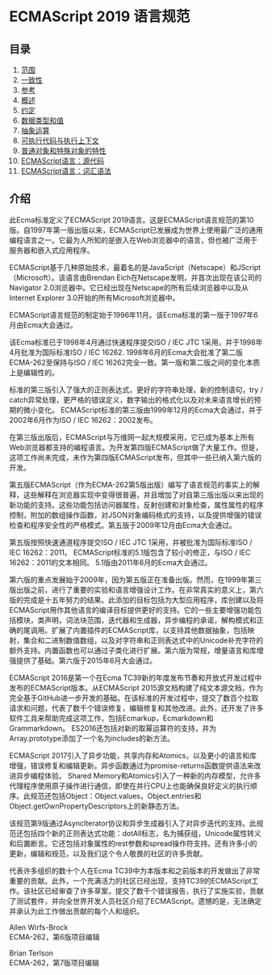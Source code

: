 # ECMAScript 2019 语言规范

## 目录

1. [范围](1.Scope.md)
2. [一致性](2.Conformance.md)
3. [参考](3.Normative_References.md)
4. [概述](4.Overview.md)
5. [约定](5.Notational_Conventions.md)
6. [数据类型和值](6.Data_Types_Values.md)
7. [抽象运算](7.Abstract_Operations.md)
8. [可执行代码与执行上下文](8.Executable_Code_And_Execution_Contexts.md)
9. [普通对象和特殊对象的特性](9.Ordinary_And_Exotic_Objects_Behaviours.md)
10. [ECMAScript语言：源代码](10.ECMAScript_Language_Source_Code.md)
11. [ECMAScript语言：词汇语法](11.ECMAScript_Language_Lexical_Grammar.md)

## 介绍

此Ecma标准定义了ECMAScript 2019语言。这是ECMAScript语言规范的第10版。自1997年第一版出版以来，ECMAScript已发展成为世界上使用最广泛的通用编程语言之一。它最为人所知的是嵌入在Web浏览器中的语言，但也被广泛用于服务器和嵌入式应用程序。

ECMAScript基于几种原始技术，最着名的是JavaScript（Netscape）和JScript（Microsoft）。该语言由Brendan Eich在Netscape发明，并首次出现在该公司的Navigator 2.0浏览器中。它已经出现在Netscape的所有后续浏览器中以及从Internet Explorer 3.0开始的所有Microsoft浏览器中。

ECMAScript语言规范的制定始于1996年11月。该Ecma标准的第一版于1997年6月由Ecma大会通过。

该Ecma标准已于1998年4月通过快速程序提交ISO / IEC JTC 1采用，并于1998年4月批准为国际标准ISO / IEC 16262. 1998年6月的Ecma大会批准了第二版ECMA-262至保持与ISO / IEC 16262完全一致。第一版和第二版之间的变化本质上是编辑性的。

标准的第三版引入了强大的正则表达式，更好的字符串处理，新的控制语句，try / catch异常处理，更严格的错误定义，数字输出的格式化以及对未来语言增长的预期的微小变化。 ECMAScript标准的第三版由1999年12月的Ecma大会通过，并于2002年6月作为ISO / IEC 16262：2002发布。

在第三版出版后，ECMAScript与万维网一起大规模采用，它已成为基本上所有Web浏览器都支持的编程语言。为开发第四版ECMAScript做了大量工作。但是，这项工作尚未完成，未作为第四版ECMAScript发布，但其中一些已纳入第六版的开发。

第五版ECMAScript（作为ECMA-262第5版出版）编写了语言规范的事实上的解释，这些解释在浏览器实现中变得很普遍，并且增加了对自第三版出版以来出现的新功能的支持。这些功能包括访问器属性，反射创建和对象检查，属性属性的程序控制，附加的数组操作函数，对JSON对象编码格式的支持，以及提供增强的错误检查和程序安全性的严格模式。第五版于2009年12月由Ecma大会通过。

第五版按照快速通道程序提交ISO / IEC JTC 1采用，并被批准为国际标准ISO / IEC 16262：2011。 ECMAScript标准的5.1版包含了较小的修正，与ISO / IEC 16262：2011的文本相同。 5.1版由2011年6月的Ecma大会通过。

第六版的重点发展始于2009年，因为第五版正在准备出版。然而，在1999年第三版出版之前，进行了重要的实验和语言增强设计工作。在非常真实的意义上，第六版的完成是十五年努力的结果。此添加的目标包括为大型应用程序，库创建以及将ECMAScript用作其他语言的编译目标提供更好的支持。它的一些主要增强功能包括模块，类声明，词法块范围，迭代器和生成器，异步编程的承诺，解构模式和正确的尾调用。扩展了内置插件的ECMAScript库，以支持其他数据抽象，包括映射，集合和二进制数值数组，以及对字符串和正则表达式中的Unicode补充字符的额外支持。内置函数也可以通过子类化进行扩展。第六版为常规，增量语言和库增强提供了基础。第六版于2015年6月大会通过。

ECMAScript 2016是第一个在Ecma TC39新的年度发布节奏和开放式开发过程中发布的ECMAScript版本。从ECMAScript 2015源文档构建了纯文本源文档，作为完全基于GitHub进一步开发的基础。在该标准的开发过程中，提交了数百个拉取请求和问题，代表了数千个错误修复，编辑修复和其他改进。此外，还开发了许多软件工具来帮助完成这项工作，包括Ecmarkup，Ecmarkdown和Grammarkdown。 ES2016还包括对新的取幂运算符的支持，并为Array.prototype添加了一个名为includes的新方法。

ECMAScript 2017引入了异步功能，共享内存和Atomics，以及更小的语言和库增强，错误修复和编辑更新。异步函数通过为promise-returns函数提供语法来改进异步编程体验。 Shared Memory和Atomics引入了一种新的内存模型，允许多代理程序使用原子操作进行通信，即使在并行CPU上也能确保良好定义的执行顺序。此规范还包括Object：Object.values，Object.entries和Object.getOwnPropertyDescriptors上的新静态方法。

该规范第9版通过AsyncIterator协议和异步生成器引入了对异步迭代的支持。此规范还包括四个新的正则表达式功能：dotAll标志，名为捕获组，Unicode属性转义和后置断言。它还包括对象属性的rest参数和spread操作符支持。还有许多小的更新，编辑和规范，以及我们这个令人敬畏的社区的许多贡献。

代表许多组织的数十个人在Ecma TC39中为本版本和之前版本的开发做出了非常重要的贡献。此外，一个充满活力的社区已经出现，支持TC39的ECMAScript工作。该社区已经审查了许多草案，提交了数千个错误报告，执行了实施实验，贡献了测试套件，并向全世界开发人员社区介绍了ECMAScript。遗憾的是，无法确定并承认为此工作做出贡献的每个人和组织。

Allen Wirfs-Brock  
ECMA-262，第6版项目编辑 

Brian Terlson  
ECMA-262，第7版项目编辑
